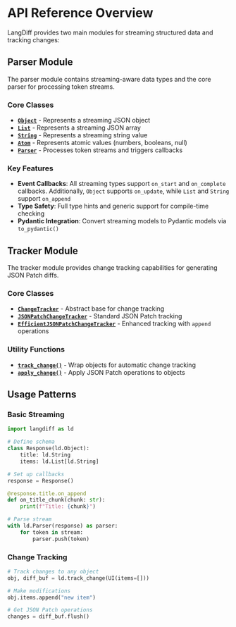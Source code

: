 # API Reference Overview

LangDiff provides two main modules for streaming structured data and tracking changes:

## Parser Module

The parser module contains streaming-aware data types and the core parser for processing token streams.

### Core Classes

- **[`Object`](parser.md#langdiff.Object)** - Represents a streaming JSON object
- **[`List`](parser.md#langdiff.List)** - Represents a streaming JSON array
- **[`String`](parser.md#langdiff.String)** - Represents a streaming string value
- **[`Atom`](parser.md#langdiff.Atom)** - Represents atomic values (numbers, booleans, null)
- **[`Parser`](parser.md#langdiff.Parser)** - Processes token streams and triggers callbacks

### Key Features

- **Event Callbacks**: All streaming types support `on_start` and `on_complete` callbacks. Additionally, `Object` supports `on_update`, while `List` and `String` support `on_append`
- **Type Safety**: Full type hints and generic support for compile-time checking
- **Pydantic Integration**: Convert streaming models to Pydantic models via `to_pydantic()`

## Tracker Module  

The tracker module provides change tracking capabilities for generating JSON Patch diffs.

### Core Classes

- **[`ChangeTracker`](tracker.md#langdiff.ChangeTracker)** - Abstract base for change tracking
- **[`JSONPatchChangeTracker`](tracker.md#langdiff.JSONPatchChangeTracker)** - Standard JSON Patch tracking
- **[`EfficientJSONPatchChangeTracker`](tracker.md#langdiff.EfficientJSONPatchChangeTracker)** - Enhanced tracking with `append` operations

### Utility Functions

- **[`track_change()`](tracker.md#langdiff.track_change)** - Wrap objects for automatic change tracking
- **[`apply_change()`](tracker.md#langdiff.apply_change)** - Apply JSON Patch operations to objects

## Usage Patterns

### Basic Streaming

```python
import langdiff as ld

# Define schema
class Response(ld.Object):
    title: ld.String
    items: ld.List[ld.String]

# Set up callbacks
response = Response()

@response.title.on_append
def on_title_chunk(chunk: str):
    print(f"Title: {chunk}")

# Parse stream
with ld.Parser(response) as parser:
    for token in stream:
        parser.push(token)
```

### Change Tracking

```python
# Track changes to any object
obj, diff_buf = ld.track_change(UI(items=[]))

# Make modifications
obj.items.append("new item")

# Get JSON Patch operations
changes = diff_buf.flush()
```
